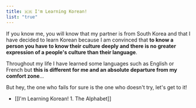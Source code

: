 ```yaml
---
title: 🇰🇷 I'm Learning Korean!
list: "true"
---
```

If you know me, you will know that my partner is from South Korea and that I have decided to learn Korean because I am convinced that **to know a person you have to know their culture deeply and there is no greater expression of a people's culture than their language**.

Throughout my life I have learned some languages such as English or French but **this is different for me and an absolute departure from my comfort zone**... 

But hey, the one who fails for sure is the one who doesn't try, let's get to it!

- [[I'm Learning Korean! 1. The Alphabet]]